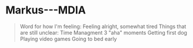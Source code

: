 # Markus---MDIA

> Word for how I'm feeling: Feeling alright, somewhat tired
> Things that are still unclear: Time Managment
> 3 "aha" moments
> Getting first dog
> Playing video games
> Going to bed early
